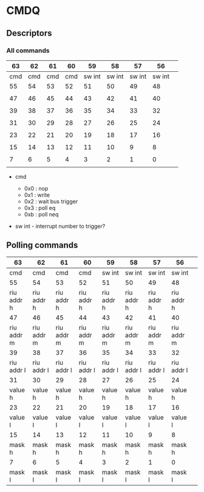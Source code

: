 # CMDQ

## Descriptors

### All commands

| 63  | 62  | 61  | 60  | 59     | 58     | 57     | 56     |   |
|-----|-----|-----|-----|--------|--------|--------|--------|---|
| cmd | cmd | cmd | cmd | sw int | sw int | sw int | sw int |   |
| 55  | 54  | 53  | 52  | 51     | 50     | 49     | 48     |   |
|     |     |     |     |        |        |        |        |   |
| 47  | 46  | 45  | 44  | 43     | 42     | 41     | 40     |   |
|     |     |     |     |        |        |        |        |   |
| 39  | 38  | 37  | 36  | 35     | 34     | 33     | 32     |   |
|     |     |     |     |        |        |        |        |   |
| 31  | 30  | 29  | 28  | 27     | 26     | 25     | 24     |   |
|     |     |     |     |        |        |        |        |   |
| 23  | 22  | 21  | 20  | 19     | 18     | 17     | 16     |   |
|     |     |     |     |        |        |        |        |   |
| 15  | 14  | 13  | 12  | 11     | 10     | 9      | 8      |   |
|     |     |     |     |        |        |        |        |   |
| 7   | 6   | 5   | 4   | 3      | 2      | 1      | 0      |   |
|     |     |     |     |        |        |        |        |   |

* cmd
  - 0x0 : nop
  - 0x1 : write
  - 0x2 : wait bus trigger
  - 0x3 : poll eq
  - 0xb : poll neq

* sw int - interrupt number to trigger?

## Polling commands

| 63         | 62         | 61         | 60         | 59         | 58         | 57         | 56         |   |
|------------|------------|------------|------------|------------|------------|------------|------------|---|
| cmd        | cmd        | cmd        | cmd        | sw int     | sw int     | sw int     | sw int     |   |
| 55         | 54         | 53         | 52         | 51         | 50         | 49         | 48         |   |
| riu addr h | riu addr h | riu addr h | riu addr h | riu addr h | riu addr h | riu addr h | riu addr h |   |
| 47         | 46         | 45         | 44         | 43         | 42         | 41         | 40         |   |
| riu addr m | riu addr m | riu addr m | riu addr m | riu addr m | riu addr m | riu addr m | riu addr m |   |
| 39         | 38         | 37         | 36         | 35         | 34         | 33         | 32         |   |
| riu addr l | riu addr l | riu addr l | riu addr l | riu addr l | riu addr l | riu addr l | riu addr l |   |
| 31         | 30         | 29         | 28         | 27         | 26         | 25         | 24         |   |
| value h    | value h    | value h    | value h    | value h    | value h    | value h    | value h    |   |
| 23         | 22         | 21         | 20         | 19         | 18         | 17         | 16         |   |
| value l    | value l    | value l    | value l    | value l    | value l    | value l    | value l    |   |
| 15         | 14         | 13         | 12         | 11         | 10         | 9          | 8          |   |
| mask h     | mask h     | mask h     | mask h     | mask h     | mask h     | mask h     | mask h     |   |
| 7          | 6          | 5          | 4          | 3          | 2          | 1          | 0          |   |
| mask l     | mask l     | mask l     | mask l     | mask l     | mask l     | mask l     | mask l     |   |
